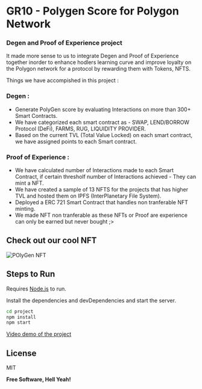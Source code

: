 # GR10 - Polygen Score for Polygon Network

### Degen and Proof of Experience project 

It made more sense to us to integrate Degen and Proof of Experience together inorder to enhance hodlers learning curve and improve loyalty on the Polygon network for a protocol by rewarding them with Tokens, NFTS.

Things we have accompished in this project :

### Degen :
- Generate PolyGen score by evaluating Interactions on  more than 300+ Smart Contracts.
- We have categorized each smart contract as - SWAP, LEND/BORROW Protocol (DeFi), FARMS, RUG, LIQUIDITY PROVIDER.
- Based on the current TVL (Total Value Locked) on each smart contract, we have assigned points to each Smart contract.

 ### Proof of Experience :
- We have calculated number of Interactions made to each Smart Contract, if certain thresholf number of Interactions achieved - They can mint a NFT.
- We have created a sample of 13 NFTS for the projects that has higher TVL and hosted them on IPFS (InterPlanetary File System). 
- Deployed a ERC 721 Smart Contract that handles non tranferable NFT minting. 
- We made NFT non tranferable as these NFTs or Proof are experience can only be earned but never bought ;>

## Check out our cool NFT 

![POlyGen NFT](https://ipfs.io/ipfs/QmRzs15WPqSVBNHRGx7ZhStxk1Bo6VPNo6Vfo4Hrxun7HT?filename=dfyn.png)

## Steps to Run 

Requires [Node.js](https://nodejs.org/) to run.

Install the dependencies and devDependencies and start the server.

```sh
cd project
npm install
npm start
```
[Video demo of the project](https://youtu.be/AM4_IERJ_Hg)

## License

MIT

**Free Software, Hell Yeah!**
